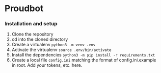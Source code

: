# Proudbot



### Installation and setup

1. Clone the repository
2. cd into the cloned directory
3. Create a virtualenv `python3 -m venv .env`
4. Activate the virtualenv `source .env/bin/activate`
5. Install the dependencies `python3 -m pip install -r requirements.txt`
6. Create a local file `config.ini` matching the format of config.ini.example in root. Add your tokens, etc. here.

 
